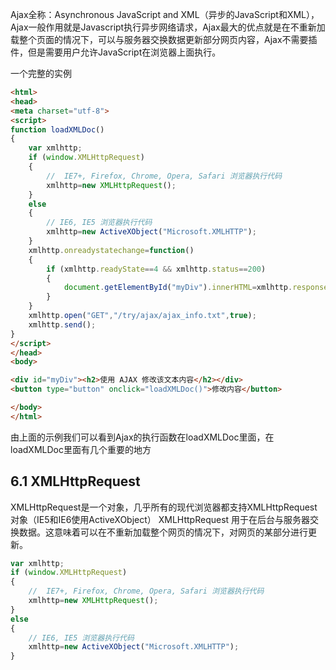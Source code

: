 Ajax全称：Asynchronous JavaScript and XML（异步的JavaScript和XML），Ajax一般作用就是Javascript执行异步网络请求，Ajax最大的优点就是在不重新加载整个页面的情况下，可以与服务器交换数据更新部分网页内容，Ajax不需要插件，但是需要用户允许JavaScript在浏览器上面执行。

一个完整的实例
```html
<html>
<head>
<meta charset="utf-8">
<script>
function loadXMLDoc()
{
	var xmlhttp;
	if (window.XMLHttpRequest)
	{
		//  IE7+, Firefox, Chrome, Opera, Safari 浏览器执行代码
		xmlhttp=new XMLHttpRequest();
	}
	else
	{
		// IE6, IE5 浏览器执行代码
		xmlhttp=new ActiveXObject("Microsoft.XMLHTTP");
	}
	xmlhttp.onreadystatechange=function()
	{
		if (xmlhttp.readyState==4 && xmlhttp.status==200)
		{
			document.getElementById("myDiv").innerHTML=xmlhttp.responseText;
		}
	}
	xmlhttp.open("GET","/try/ajax/ajax_info.txt",true);
	xmlhttp.send();
}
</script>
</head>
<body>

<div id="myDiv"><h2>使用 AJAX 修改该文本内容</h2></div>
<button type="button" onclick="loadXMLDoc()">修改内容</button>

</body>
</html>
```

由上面的示例我们可以看到Ajax的执行函数在loadXMLDoc里面，在loadXMLDoc里面有几个重要的地方

## 6.1 XMLHttpRequest

XMLHttpRequest是一个对象，几乎所有的现代浏览器都支持XMLHttpRequest对象（IE5和IE6使用ActiveXObject）
XMLHttpRequest 用于在后台与服务器交换数据。这意味着可以在不重新加载整个网页的情况下，对网页的某部分进行更新。

```javascript
var xmlhttp;
if (window.XMLHttpRequest)
{
    //  IE7+, Firefox, Chrome, Opera, Safari 浏览器执行代码
    xmlhttp=new XMLHttpRequest();
}
else
{
    // IE6, IE5 浏览器执行代码
    xmlhttp=new ActiveXObject("Microsoft.XMLHTTP");
}
```
